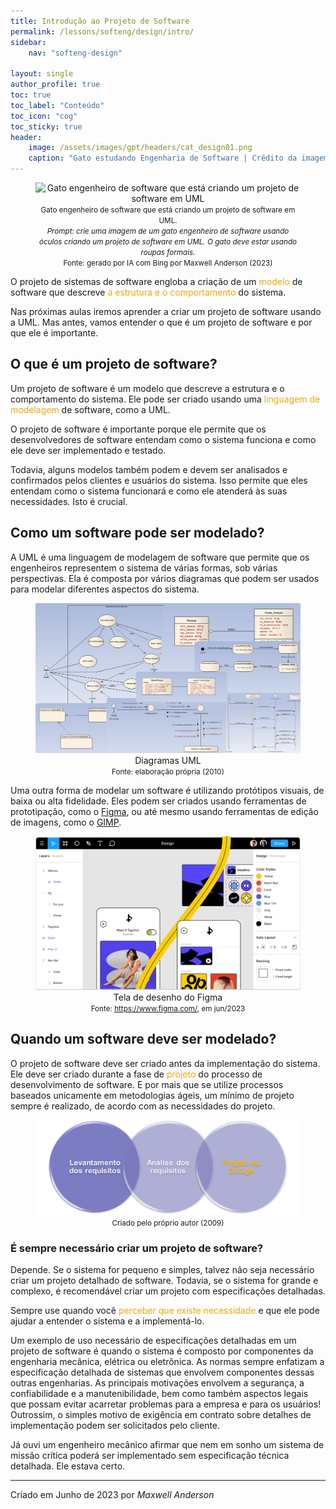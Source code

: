 ```yaml
---
title: Introdução ao Projeto de Software
permalink: /lessons/softeng/design/intro/
sidebar:
    nav: "softeng-design"

layout: single
author_profile: true
toc: true
toc_label: "Conteúdo"
toc_icon: "cog"
toc_sticky: true
header:
    image: /assets/images/gpt/headers/cat_design01.png
    caption: "Gato estudando Engenharia de Software | Crédito da imagem: gerado por IA com Bing por Maxwell Anderson (2023) | Prompt: create an image of a cat studying software engineering"
---
```


<!--SLIDE-->

<center>
    <figure>
        <img src="/assets/images/gpt/cat_design01.png" width=500 alt="Gato engenheiro de software que está criando um projeto de software em UML">
        <figcaption>
            <small>
            Gato engenheiro de software que está criando um projeto de software em UML.<br>
            <em>Prompt: crie uma imagem de um gato engenheiro de software usando óculos criando um projeto de software em UML. O gato deve estar usando roupas formais.</em>
            </small>
        </figcaption>
        <small>Fonte: gerado por IA com Bing por Maxwell Anderson (2023)</small>
    </figure>
</center>

<!--vSLIDE-->

O projeto de sistemas de software engloba a criação de um <span style="color:orange">modelo</span> de software que descreve <span style="color:orange">a estrutura e o comportamento</span> do sistema. 

Nas próximas aulas iremos aprender a criar um projeto de software usando a UML. Mas antes, vamos entender o que é um projeto de software e por que ele é importante.

<!--SLIDE-->

## O que é um projeto de software?

Um projeto de software é um modelo que descreve a estrutura e o comportamento do sistema. Ele pode ser criado usando uma <span style="color:orange">linguagem de modelagem</span> de software, como a UML.

O projeto de software é importante porque ele permite que os desenvolvedores de software entendam como o sistema funciona e como ele deve ser implementado e testado.

<!--vSLIDE-->

Todavia, alguns modelos também podem e devem ser analisados e confirmados pelos clientes e usuários do sistema. Isso permite que eles entendam como o sistema funcionará e como ele atenderá às suas necessidades. Isto é crucial.

<!--SLIDE-->

## Como um software pode ser modelado?

A UML é uma linguagem de modelagem de software que permite que os engenheiros representem o sistema de várias formas, sob várias perspectivas. Ela é composta por vários diagramas que podem ser usados para modelar diferentes aspectos do sistema.

<!--vSLIDE-->

<center>
    <figure>
        <img src="../../../../assets/images/lessons/design03.png" width=500 alt="Diagramas UML">
        <figcaption>
            Diagramas UML
        </figcaption>
        <small>Fonte: elaboração própria (2010)</small>
    </figure>
</center>

<!--vSLIDE-->

Uma outra forma de modelar um software é utilizando protótipos visuais, de baixa ou alta fidelidade. Eles podem ser criados usando ferramentas de prototipação, como o [Figma](https://www.figma.com/), ou até mesmo usando ferramentas de edição de imagens, como o [GIMP](https://www.gimp.org/).

<!--vSLIDE-->

<center>
    <figure>
        <img src="../../../../assets/images/lessons/design01.png" width=500 alt="Tela de desenho do Figma">
        <figcaption>
            Tela de desenho do Figma
        </figcaption>
        <small>Fonte: <a href="https://www.figma.com/">https://www.figma.com/</a>, em jun/2023</small>
    </figure>
</center>

<!--SLIDE-->

## Quando um software deve ser modelado?

O projeto de software deve ser criado antes da implementação do sistema. Ele deve ser criado durante a fase de <span style="color:orange">projeto</span> do processo de desenvolvimento de software. E por mais que se utilize processos baseados unicamente em metodologias ágeis, um mínimo de projeto sempre é realizado, de acordo com as necessidades do projeto.

<!--vSLIDE-->

<center>
    <figure class="align-center">
        <img src="../../../../assets/images/lessons/design05.png" alt="Fases até o projeto de software">
        <figcaption><small>Criado pelo próprio autor (2009)</small></figcaption>
    </figure>
</center>

<!--SLIDE-->

### É sempre necessário criar um projeto de software?

Depende. Se o sistema for pequeno e simples, talvez não seja necessário criar um projeto detalhado de software. Todavia, se o sistema for grande e complexo, é recomendável criar um projeto com especificações detalhadas.

Sempre use quando você <span style="color:orange">perceber que existe necessidade</span> e que ele pode ajudar a entender o sistema e a implementá-lo.

<!--vSLIDE-->

Um exemplo de uso necessário de especificações detalhadas em um projeto de software é quando o sistema é composto por componentes da engenharia mecânica, elétrica ou eletrônica. As normas sempre enfatizam a especificação detalhada de sistemas que envolvem componentes dessas outras engenharias. As principais motivações envolvem a segurança, a confiabilidade e a manutenibilidade, bem como também aspectos legais que possam evitar acarretar problemas para a empresa e para os usuários! Outrossim, o simples motivo de exigência em contrato sobre detalhes de implementação podem ser solicitados pelo cliente.

<!--vSLIDE-->

Já ouvi um engenheiro mecânico afirmar que nem em sonho um sistema de missão crítica poderá ser implementado sem especificação técnica detalhada. Ele estava certo.

---
Criado em Junho de 2023 por *Maxwell Anderson*